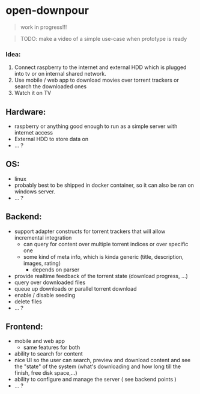 # open-downpour
> work in progress!!!

> TODO: make a video of a simple use-case when prototype is ready

### Idea:
1. Connect raspberry to the internet and external HDD which is plugged into tv or on internal shared network.
2. Use mobile / web app to download movies over torrent trackers or search the downloaded ones
3. Watch it on TV



## Hardware:
- raspberry or anything good enough to run as a simple server with internet access
- External HDD to store data on
- ... ?

## OS:
- linux
- probably best to be shipped in docker container, so it can also be ran on windows server.
- ... ?

## Backend:
- support adapter constructs for torrent trackers that will allow incremental integration 
  * can query for content over multiple torrent indices or over specific one
  * some kind of meta info, which is kinda generic (title, description, images, rating)
    * depends on parser
- provide realtime feedback of the torrent state (download progress, ...)
- query over downloaded files
- queue up downloads or parallel torrent download
- enable / disable seeding
- delete files
- ... ?


## Frontend:
  * mobile and web app
    * same features for both
  * ability to search for content 
  * nice UI so the user can search, preview and download content and see the "state" of the system (what's downloading and how long till the finish, free disk space,...)
  * ability to configure and manage the server ( see backend points )
  * ... ?

